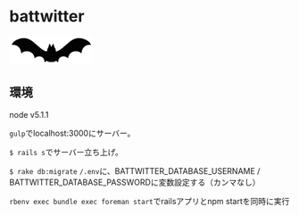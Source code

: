 battwitter
=============

![コウモリ](/assets/dest/images/bat-icon.png)

## 環境

node v5.1.1

`gulp`でlocalhost:3000にサーバー。

`$ rails s`でサーバー立ち上げ。

`$ rake db:migrate`
`/.env`に、BATTWITTER_DATABASE_USERNAME / BATTWITTER_DATABASE_PASSWORDに変数設定する（カンマなし）

`rbenv exec bundle exec foreman start`でrailsアプリとnpm startを同時に実行

